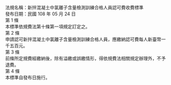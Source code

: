 法規名稱：新拌混凝土中氯離子含量檢測訓練合格人員認可費收費標準  
發布日期：民國 108 年 05 月 24 日  
第 1 條  
本標準依規費法第十條第一項規定訂定之。  
第 2 條  
申請認可新拌混凝土中氯離子含量檢測訓練合格人員，應繳納認可費每人新臺幣一千五百元。  
第 3 條  
前條所定規費經繳納後，除有溢繳或誤繳情形，得依規費法相關規定辦理外，不予退費。  
第 4 條  
本標準自發布日施行。  


